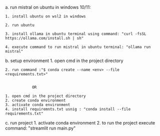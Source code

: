 a. run mistral on ubuntu in windows 10/11:

    1. install ubuntu on wsl2 in windows

    2. run ubuntu 

    3. install ollama in ubuntu terminal using command: "curl -fsSL https://ollama.com/install.sh | sh"

    4. execute command to run mistral in ubuntu terminal: "ollama run mistral"

b. setup environment 
    1. open cmd in the project directory

    2. run command :"$ conda create --name <env> --file <requirements.txt>"
    

                OR

    1. open cmd in the project directory          
    2. create conda environment
    3. activate conda environment 
    4. install requiremnts.txt usnig : "conda install --file requirements.txt"

c. run project
    1. activate conda environment
    2. to run the project execute command: "streamlit run main.py"